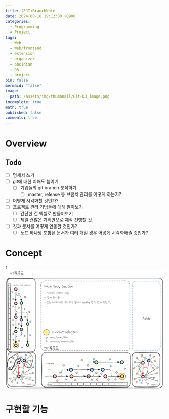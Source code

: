 ```yaml
---
title: (PJT)BranchNote
date: 2024-08-18 19:12:00 +0900
categories:
  - Programming
  - Project
tags:
  - Web
  - Web/frontend
  - extension
  - organizer
  - obsidian
  - D3
  - project
pin: false
mermaid: "false"
image:
  path: /assets/img/thumbnail/Git+D3_image.png
incomplete: true
math: true
published: false
comments: true
---
```

# Overview

## Todo 
- [ ] 명세서 쓰기
- [ ] git에 대한 이해도 높이기
	- [ ] 기업들의 git branch 분석하기
		- [ ] master, release 등 브랜치 관리를 어떻게 하는지?
- [ ] 어떻게 시각화할 것인가?
- [ ] 프로젝트 관리 기법들에 대해 알아보기
	- [ ] 간단한 건 엑셀로 만들어보기
	- [ ] 제일 괜찮은 기획안으로 제작 진행할 것.
- [ ] 깃과 문서를 어떻게 연동할 것인가?
	- [ ] 노드 하나당 포함된 문서가 여러 개일 경우 어떻게 시각화해줄 것인가?

# Concept
f![](/assets/img/res/Pasted%20image%2020240818202848.png)


# 구현할 기능